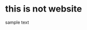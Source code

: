<!DOCTYPE html>
<html>
  <head>
    <h1> this is not website </h1>
  </head>
  <body>
    <p> sample text</p>
  </body>
</html>

